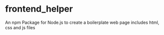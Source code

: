 # frontend_helper
An npm Package for Node.js to create a boilerplate web page includes html, css and js files
